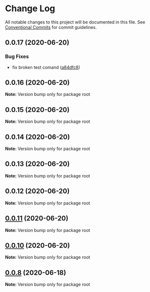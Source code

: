 # Change Log

All notable changes to this project will be documented in this file.
See [Conventional Commits](https://conventionalcommits.org) for commit guidelines.

## 0.0.17 (2020-06-20)


### Bug Fixes

* fix broken test comand ([a84dfc8](https://github.com/LeoFalco/foo/commit/a84dfc8aab1ee26a89274a5a76ea72096b49c72c))





## 0.0.16 (2020-06-20)

**Note:** Version bump only for package root





## 0.0.15 (2020-06-20)

**Note:** Version bump only for package root





## 0.0.14 (2020-06-20)

**Note:** Version bump only for package root





## 0.0.13 (2020-06-20)

**Note:** Version bump only for package root





## 0.0.12 (2020-06-20)

**Note:** Version bump only for package root





## [0.0.11](https://github.com/LeoFalco/foo/compare/v0.0.10...v0.0.11) (2020-06-20)

**Note:** Version bump only for package root





## [0.0.10](https://github.com/LeoFalco/foo/compare/v0.0.9...v0.0.10) (2020-06-20)

**Note:** Version bump only for package root





## [0.0.8](https://github.com/leoFalco/foo/compare/v0.0.7...v0.0.8) (2020-06-18)

**Note:** Version bump only for package root
